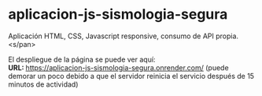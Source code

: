 # aplicacion-js-sismologia-segura

<span> Aplicación HTML, CSS, Javascript responsive, consumo de API propia. <s/pan>

<span> El despliegue de la página se puede ver aquí: </span>
<br />
<strong> URL: </strong> <a> https://aplicacion-js-sismologia-segura.onrender.com/ (puede demorar un poco debido a que el servidor reinicia el servicio después de 15 minutos de actividad) </a>
